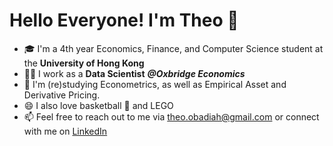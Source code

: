 # Hello Everyone! I'm Theo 👋

- :mortar_board: I'm a 4th year Economics, Finance, and Computer Science student at the **University of Hong Kong**
- :man_scientist: I work as a **Data Scientist** ***@Oxbridge Economics***
- 🌱 I'm (re)studying Econometrics, as well as Empirical Asset and Derivative Pricing.
- 😄 I also love basketball :basketball: and LEGO
- 📫 Feel free to reach out to me via theo.obadiah@gmail.com or connect with me on [LinkedIn](www.linkedin.com/in/theo-obadiah-teguh)
